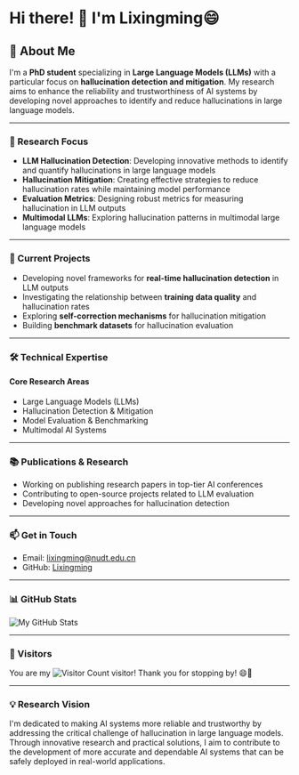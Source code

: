# Hi there! 👋 I'm Lixingming😄

## 🚀 About Me

I'm a **PhD student** specializing in **Large Language Models (LLMs)** with a particular focus on **hallucination detection and mitigation**. My research aims to enhance the reliability and trustworthiness of AI systems by developing novel approaches to identify and reduce hallucinations in large language models.

---

### 🔬 Research Focus
- **LLM Hallucination Detection**: Developing innovative methods to identify and quantify hallucinations in large language models
- **Hallucination Mitigation**: Creating effective strategies to reduce hallucination rates while maintaining model performance
- **Evaluation Metrics**: Designing robust metrics for measuring hallucination in LLM outputs
- **Multimodal LLMs**: Exploring hallucination patterns in multimodal large language models

---

### 🎯 Current Projects
- Developing novel frameworks for **real-time hallucination detection** in LLM outputs
- Investigating the relationship between **training data quality** and hallucination rates
- Exploring **self-correction mechanisms** for hallucination mitigation
- Building **benchmark datasets** for hallucination evaluation

---

### 🛠️ Technical Expertise
#### Core Research Areas
- Large Language Models (LLMs)
- Hallucination Detection & Mitigation
- Model Evaluation & Benchmarking
- Multimodal AI Systems

---

### 📚 Publications & Research
- Working on publishing research papers in top-tier AI conferences
- Contributing to open-source projects related to LLM evaluation
- Developing novel approaches for hallucination detection

---

### 📫 Get in Touch
- Email: [lixingming@nudt.edu.cn](mailto:lixingming@nudt.edu.cn)
- GitHub: [Lixingming](https://github.com/Lixingming18)

---

### 📊 GitHub Stats
![My GitHub Stats](https://github-readme-stats.vercel.app/api?username=hexixiang&show_icons=true&theme=transparent)

---

### 👥 Visitors
You are my ![Visitor Count](https://profile-counter.glitch.me/hexixiang/count.svg) visitor! Thank you for stopping by! 😄💖

---

### 💡 Research Vision
I'm dedicated to making AI systems more reliable and trustworthy by addressing the critical challenge of hallucination in large language models. Through innovative research and practical solutions, I aim to contribute to the development of more accurate and dependable AI systems that can be safely deployed in real-world applications.
